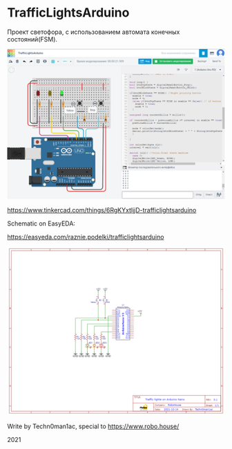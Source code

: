 # TrafficLightsArduino

Проект светофора, с использованием автомата конечных состояний(FSM).

![Schematic no tinkercad](https://raw.githubusercontent.com/techn0man1ac/TrafficLightsArduino/main/tinkercad.PNG "Schematic no tinkercad")

https://www.tinkercad.com/things/6RgKYxtljjD-trafficlightsarduino

Schematic on EasyEDA:

https://easyeda.com/raznie.podelki/trafficlightsarduino

![Schematic on EasyEDA](https://raw.githubusercontent.com/techn0man1ac/TrafficLightsArduino/main/Schematic_TrafficLightsArduino_2021-11-13.png "Schematic on EasyEDA")

Write by Techn0man1ac, special to https://www.robo.house/ 

2021
